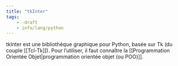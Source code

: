 ```yaml
---
title: "tkInter"
tags:
    - -draft
    - info/lang/python
---
```


tkInter est une bibliothèque graphique pour Python, basée sur Tk (du couple [[Tcl-Tk]]). Pour l’utiliser, il faut connaître la [[Programmation Orientée Objet|programmation orientée objet (ou POO)]].
